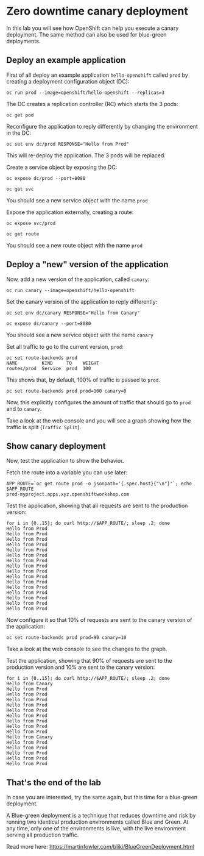 # Zero downtime canary deployment 

In this lab you will see how OpenShift can help you execute a canary deployment.  The same method
can also be used for blue-green deployments.

## Deploy an example application

First of all deploy an example application `hello-openshift` called `prod` by creating a deployment configuration object (DC):

```
oc run prod --image=openshift/hello-openshift --replicas=3
```

The DC creates a replication controller (RC) which starts the 3 pods:

```
oc get pod
```

Reconfigure the application to reply differently by changing the environment in the DC:

```
oc set env dc/prod RESPONSE="Hello from Prod"
```

This will re-deploy the application.  The 3 pods will be replaced.  


Create a service object by exposing the DC:

```
oc expose dc/prod --port=8080
```

```
oc get svc
```
You should see a new service object with the name `prod`

Expose the application externally, creating a route:

```
oc expose svc/prod
```

```
oc get route 
```
You should see a new route object with the name `prod`

## Deploy a "new" version of the application

Now, add a new version of the application, called `canary`:

```
oc run canary --image=openshift/hello-openshift
```

Set the canary version of the application to reply differently:

```
oc set env dc/canary RESPONSE="Hello from Canary"
```

```
oc expose dc/canary --port=8080
```
You should see a new service object with the name `canary`

Set all traffic to go to the current version, `prod`:

```
oc set route-backends prod   
NAME         KIND     TO    WEIGHT
routes/prod  Service  prod  100
```
This shows that, by default, 100% of traffic is passed to `prod`.

```
oc set route-backends prod prod=100 canary=0
```
Now, this explicitly configures the amount of traffic that should go to `prod` and to `canary`.

Take a look at the web console and you will see a graph showing how the traffic is split (`Traffic
Split`). 


## Show canary deployment

Now, test the application to show the behavior.

Fetch the route into a variable you can use later:

```
APP_ROUTE=`oc get route prod -o jsonpath='{.spec.host}{"\n"}'`; echo $APP_ROUTE
prod-myproject.apps.xyz.openshiftworkshop.com
```

Test the application, showing that all requests are sent to the production version:

```
for i in {0..15}; do curl http://$APP_ROUTE/; sleep .2; done
Hello from Prod
Hello from Prod
Hello from Prod
Hello from Prod
Hello from Prod
Hello from Prod
Hello from Prod
Hello from Prod
Hello from Prod
Hello from Prod
Hello from Prod
Hello from Prod
Hello from Prod
Hello from Prod
Hello from Prod
Hello from Prod
```

Now configure it so that 10% of requests are sent to the canary version of the application:

```
oc set route-backends prod prod=90 canary=10
```
Take a look at the web console to see the changes to the graph.

Test the application, showing that 90% of requests are sent to the production version and 10%
are sent to the canary version:

```
for i in {0..15}; do curl http://$APP_ROUTE/; sleep .2; done
Hello from Canary
Hello from Prod
Hello from Prod
Hello from Prod
Hello from Prod
Hello from Prod
Hello from Prod
Hello from Prod
Hello from Prod
Hello from Prod
Hello from Canary
Hello from Prod
Hello from Prod
Hello from Prod
Hello from Prod
Hello from Prod
```

**That's the end of the lab**
---

In case you are interested, try the same again, but this time for a blue-green deployment. 

A Blue-green deployment is a technique that reduces downtime and risk by running two identical
production environments called Blue and Green. At any time, only one of the environments is live,
with the live environment serving all production traffic.  

Read more here: https://martinfowler.com/bliki/BlueGreenDeployment.html 



